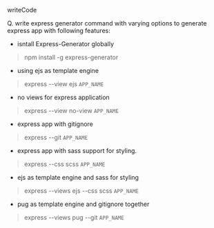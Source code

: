 writeCode

Q. write express generator command with varying options to generate express app with following features:


- isntall Express-Generator globally
> npm install -g express-generator

- using ejs as template engine
> express --view ejs `APP_NAME`

- no views for express application
> express --view no-view `APP_NAME`

- express app with gitignore
> express --git `APP_NAME`

- express app with sass support for styling.
> express --css scss `APP_NAME`

- ejs as template engine and sass for styling
> express --views ejs --css scss `APP_NAME`

- pug as template engine and gitignore together
> express --views pug --git `APP_NAME`
